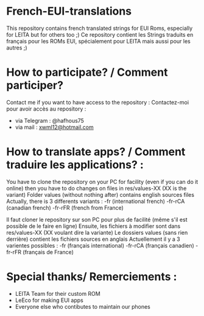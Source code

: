 # French-EUI-translations
This repository contains french translated strings for EUI Roms, especially for LEITA but for others too ;)
Ce repository contient les Strings traduits en français pour les ROMs EUI, spécialement pour LEITA mais aussi pour les autres ;)


# How to participate? / Comment participer?
Contact me if you want to have access to the repository :
Contactez-moi pour avoir accès au repository : 
  - via Telegram : @hafhous75
  - via mail : xwml12@hotmail.com
 
 
# How to translate apps? / Comment traduire les applications? :

You have to clone the repository on your PC for facility (even if you can do it online)
then you have to do changes on files in res/values-XX (XX is the variant)
Folder values (without nothing after) contains english sources files
Actually, there is 3 differents variants :
-fr (international french) 
-fr-rCA (canadian french)
-fr-rFR (french from France)

Il faut cloner le repository sur son PC pour plus de facilité (même s'il est possible de le faire en ligne)
Ensuite, les fichiers à modifier sont dans res/values-XX (XX voulant dire la variante)
Le dossiers values (sans rien derrière) contient les fichiers sources en anglais
Actuellement il y a 3 varientes possibles : 
-fr (français international) 
-fr-rCA (français canadien)
-fr-rFR (français de France)


# Special thanks/ Remerciements :
- LEITA Team for their custom ROM
- LeEco for making EUI apps
- Everyone else who contibutes to maintain our phones
